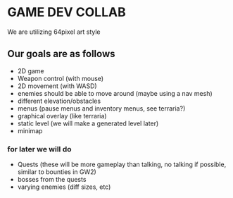# GAME DEV COLLAB

We are utilizing 64pixel art style

## Our goals are as follows

- 2D game
- Weapon control (with mouse)
- 2D movement (with WASD)
- enemies should be able to move around (maybe using a nav mesh)
- different elevation/obstacles
- menus (pause menus and inventory menus, see terraria?)
- graphical overlay (like terraria)
- static level (we will make a generated level later)
- minimap

### for later we will do

- Quests (these will be more gameplay than talking, no talking if possible, similar to bounties in GW2)
- bosses from the quests
- varying enemies (diff sizes, etc)
